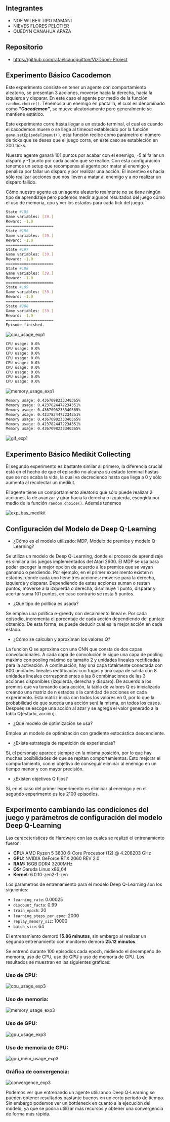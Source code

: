 

## Integrantes

- NOE WILBER TIPO MAMANI
- NIEVES FLORES PELOTIER
- QUEDYN CANAHUA APAZA



## Repositorio

- <https://github.com/rafaelcanoguitton/VizDoom-Project>

## Experimento Básico Cacodemon

<!-- descripción, ejecución, convergencia y resultados obtenidos -->

Este experimento consiste en tener un agente con comportamiento aleatorio, se presentan 3 acciones, moverse hacia la derecha, hacia la izquierda y disparar.  En este caso el agente por medio de la función `random.choice()`. Tenemos a un enemigo en pantalla, el cual es denominado como ***"Cacodemon"***, se mueve aleatoriamente pero generalmente se mantiene estático.

Este experimento corre hasta llegar a un estado terminal, el cual es cuando el cacodemon muere o se llega al timeout establecido por la función `game.setEpisodeTimeout()`, esta función recibe como parámetro el número de ticks que se desea que el juego corra, en este caso se estableción en 200 ticks.

Nuestro agente ganará 101 puntos por acabar con el enemigo, -5 al fallar un disparo y -1 punto por cada acción que se realice. Con esta configuración tenemos un setup que recompensa al agente por matar al enemigo y penaliza por fallar un disparo y por realizar una acción. El incentivo es hacia sólo realizar acciones que nos lleven a matar al enemigo y a no realizar un disparo fallido.

Cómo nuestro agente es un agente aleatorio realmente no se tiene ningún tipo de aprendizaje pero podemos medir algunos resultados del juego cómo el uso de memoria, cpu y ver los estados para cada tick del juego.

```bash
State #195
Game variables: [39.]
Reward: -1.0
=====================
State #196
Game variables: [39.]
Reward: -1.0
=====================
State #197
Game variables: [39.]
Reward: -1.0
=====================
State #198
Game variables: [39.]
Reward: -1.0
=====================
State #199
Game variables: [39.]
Reward: -1.0
=====================
State #200
Game variables: [39.]
Reward: -1.0
=====================
Episode finished.
```

![cpu_usage_exp1](media/Figure_1.png)

```bash
CPU usage: 0.0%
CPU usage: 0.0%
CPU usage: 0.0%
CPU usage: 0.0%
CPU usage: 0.0%
CPU usage: 0.0%
CPU usage: 0.0%
CPU usage: 0.0%
CPU usage: 0.0%
```

![memory_usage_exp1](media/Screenshot%20from%202022-12-01%2014-37-15.png)

```bash
Memory usage: 0.4367098233340365%
Memory usage: 0.4237824472234351%
Memory usage: 0.4367098233340365%
Memory usage: 0.4237824472234351%
Memory usage: 0.4367098233340365%
Memory usage: 0.4237824472234351%
Memory usage: 0.4367098233340365%
```
<!-- cacodemon image -->
<!-- ![cacodemon](media/Screenshot%20from%202022-12-01%2013-07-09.png) -->
![gif_exp1](media/gif_exp_1.gif)
## Experimento Básico Medikit Collecting

El segundo experimento es bastante similar al primero, la diferencia crucial está en el hecho de que el episodio no alcanza su estado terminal hastas que se nos acaba la vida, la cual va decreciendo hasta que llega a 0 y sólo aumenta al recolectar un medikit.

El agente tiene un comportamiento aleatorio que sólo puede realizar 2 acciones, la de avanzar y girar hacia la derecha o izquierda, escogida por medio de la función `random.choice()`. Además tenemos

![exp_bas_medikit](media/gif_exp_2.gif)
<!-- descripción, ejecución, convergencia y resultados obtenidos -->

## Configuración del Modelo de Deep Q-Learning

- ¿Cómo es el modelo utilizado: MDP, Modelo de premios y modelo Q-Learning?  

Se utiliza un modelo de Deep Q-Learning, donde el proceso de aprendizaje es similar a los juegos implementados del Atari 2600. El MDP se usa para poder escoger la mejor opción de acuerdo a los premios que se vayan ganando o perdiendo. Por ejemplo, en el primer experimento existen n estados, donde cada uno tiene tres acciones: moverse para la derecha, izquierda y disparar. Dependiendo de estas acciones suman o restan puntos, moverse a la izquierda o derecha, disminuye 1 punto, disparar y acertar suma 101 puntos, en caso contrario se resta 5 puntos.

- ¿Qué tipo de política es usada?  

Se emplea una política e-greedy con decaimiento lineal e. Por cada episodio, incrementa el porcentaje de cada acción dependiendo del puntaje obtenido. De esta forma, se puede deducir cuál es la mejor acción en cada estado.

- ¿Cómo se calculan y aproximan los valores Q?

La función Q se aproxima con una CNN que consta de dos capas convolucionales. A cada capa de convolución le sigue una capa de pooling máximo con pooling máximo de tamaño 2 y unidades lineales rectificadas para la activación. A continuación, hay una capa totalmente conectada con 800 unidades lineales rectificadas con fugas y una capa de salida con 8 unidades lineales correspondientes a las 8 combinaciones de las 3 acciones disponibles (izquierda, derecha y disparo). De acuerdo a los premios que va tomando cada acción, la tabla de valores Q es inicializada creando una matriz de n estados x la cantidad de acciones en cada experimento. Esta matriz inicia con todos los valores en 0, por lo que la probabilidad de que suceda una acción será la misma, en todos los casos. Después se escoge una acción al azar y se agrega el valor generado a la tabla Q[estado, acción].


- ¿Qué modelo de optimización se usa?  

Emplea un modelo de optimización con gradiente estocástica descendiente.
 
- ¿Existe estrategia de repetición de experiencias?

Sí, el personaje aparece siempre en la misma posición, por lo que hay muchas posibilidades de que se repitan comportamientos. Esto mejorar el comportamiento, con el objetivo de conseguir eliminar al enemigo en un tiempo menor y con mayor precisión.

- ¿Existen objetivos Q fijos?

Sí, en el caso del primer experimento es eliminar al enemigo y en el segundo experimento es los 2100 episodios.

  
## Experimento cambiando las condiciones del juego y parámetros de configuración del modelo Deep Q-Learning

Las caraceterísticas de Hardware con las cuales se realizó el entrenamiento fueron:

- **CPU:** AMD Ryzen 5 3600 6-Core Processor (12) @ 4.208203 GHz
- **GPU:** NVIDIA GeForce RTX 2060 REV 2.0
- **RAM:** 16GB DDR4 3200MHz
- **OS:** Garuda Linux x86_64
- **Kernel:** 6.0.10-zen2-1-zen

Los parámetros de entrenamiento para el modelo Deep Q-Learning son los siguientes:

- `learning_rate`: 0.00025
- `discount_facto`: 0.99
- `train_epoch`: 20
- `learning_steps_per_epoc`: 2000
- `replay_memory_siz`: 10000
- `batch_size`: 64

El entrenamiento demoró **15.86 minutos**, sin embargo al realizar un segundo entrenamiento con monitoreo demoró **25.12 minutos**.

Se entrenó durante 100 episodios cada epoch, midiendo el desempeño de memoria, uso de CPU, uso de GPU y uso de memoria de GPU. Los resultados se muestran en las siguientes gráficas:
<!-- descripción, ejecución, convergencia y resultados obtenidos -->
<!-- 15.86 sin monitoreo -->
### Uso de CPU:

![cpu_usage_exp3](media/exp3_cpu_usage.png)

### Uso de memoria:

![memory_usage_exp3](media/exp3_mem_usg.png)

### Uso de GPU:

![gpu_usage_exp3](media/exp3_gpu_usage.png)

### Uso de memoria de GPU:

![gpu_mem_usage_exp3](media/exp3_gpu_memory.png)

### Gráfica de convergencia:

![convergence_exp3](media/convergence.png)
<!-- 25.12 con monitoreo -->

Podemos ver que entrenando un agente utilizando Deep Q-Learning se pueden obtener resultados bastante buenos en un corto periodo de tiempo. Sin embargo podemos ver un bottleneck en cuanto a la ejecución del modelo, ya que se podría utilizar más recursos y obtener una convergencia de forma más rápida.
